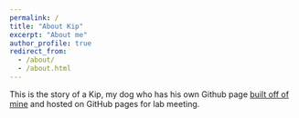 ```yaml
---
permalink: /
title: "About Kip"
excerpt: "About me"
author_profile: true
redirect_from: 
  - /about/
  - /about.html
---
```


This is the story of a Kip, my dog who has his own Github page [built off of mine](https://akfraik.github.io/) and hosted on GitHub pages for lab meeting.
